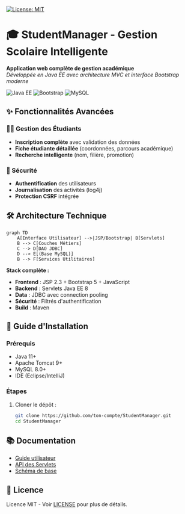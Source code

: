 [![License: MIT](https://img.shields.io/badge/License-MIT-yellow.svg)](https://opensource.org/licenses/MIT)


# 🎓 StudentManager - Gestion Scolaire Intelligente

**Application web complète de gestion académique**  
*Développée en Java EE avec architecture MVC et interface Bootstrap moderne*

![Java EE](https://img.shields.io/badge/Java_EE-ED8B00?style=for-the-badge&logo=java&logoColor=white)
![Bootstrap](https://img.shields.io/badge/Bootstrap-563D7C?style=for-the-badge&logo=bootstrap&logoColor=white)
![MySQL](https://img.shields.io/badge/MySQL-005C84?style=for-the-badge&logo=mysql&logoColor=white)

## ✨ Fonctionnalités Avancées

### 🧑‍🎓 Gestion des Étudiants
- **Inscription complète** avec validation des données
- **Fiche étudiante détaillée** (coordonnées, parcours académique)
- **Recherche intelligente** (nom, filière, promotion)


### 🔐 Sécurité
- **Authentification** des utilisateurs
- **Journalisation** des activités (log4j)
- **Protection CSRF** intégrée

## 🛠 Architecture Technique

```mermaid
graph TD
    A[Interface Utilisateur] -->|JSP/Bootstrap| B[Servlets]
    B --> C[Couches Métiers]
    C --> D[DAO JDBC]
    D --> E[(Base MySQL)]
    B --> F[Services Utilitaires]
```

**Stack complète :**
- **Frontend** : JSP 2.3 + Bootstrap 5 + JavaScript
- **Backend** : Servlets Java EE 8
- **Data** : JDBC avec connection pooling
- **Sécurité** : Filtrés d'authentification
- **Build** : Maven

## 🚀 Guide d'Installation

### Prérequis
- Java 11+
- Apache Tomcat 9+
- MySQL 8.0+
- IDE (Eclipse/IntelliJ)

### Étapes
1. Cloner le dépôt :
   ```bash
   git clone https://github.com/ton-compte/StudentManager.git
   cd StudentManager
   ```


## 📚 Documentation

- [Guide utilisateur](docs/user-guide.md)
- [API des Servlets](docs/api-reference.md)
- [Schéma de base](docs/database-schema.pdf)

## 📄 Licence

Licence MIT - Voir [LICENSE](LICENSE) pour plus de détails.

